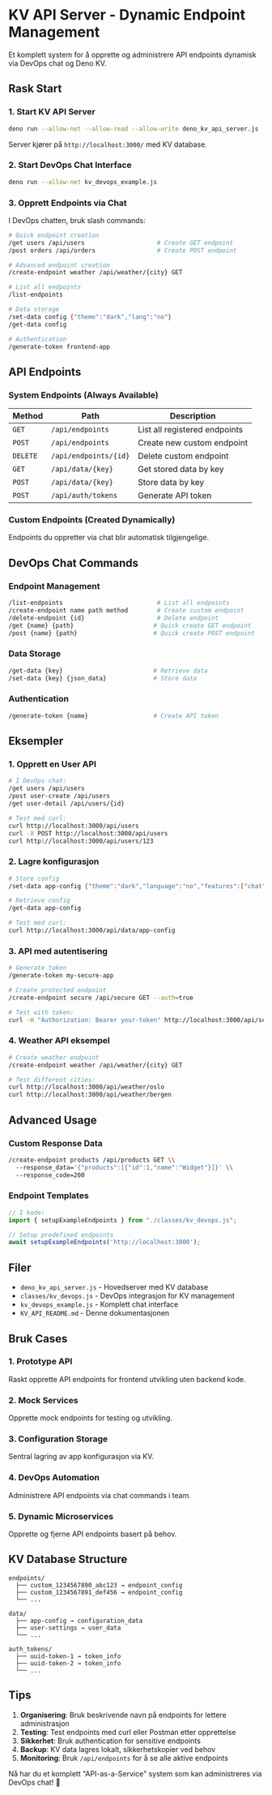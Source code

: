 # KV API Server - Dynamic Endpoint Management

Et komplett system for å opprette og administrere API endpoints dynamisk via DevOps chat og Deno KV.

## Rask Start

### 1. Start KV API Server
```bash
deno run --allow-net --allow-read --allow-write deno_kv_api_server.js
```

Server kjører på `http://localhost:3000/` med KV database.

### 2. Start DevOps Chat Interface  
```bash
deno run --allow-net kv_devops_example.js
```

### 3. Opprett Endpoints via Chat

I DevOps chatten, bruk slash commands:

```bash
# Quick endpoint creation
/get users /api/users                    # Create GET endpoint
/post orders /api/orders                 # Create POST endpoint

# Advanced endpoint creation  
/create-endpoint weather /api/weather/{city} GET

# List all endpoints
/list-endpoints

# Data storage
/set-data config {"theme":"dark","lang":"no"}
/get-data config

# Authentication
/generate-token frontend-app
```

## API Endpoints

### System Endpoints (Always Available)

| Method | Path | Description |
|--------|------|-------------|
| `GET` | `/api/endpoints` | List all registered endpoints |
| `POST` | `/api/endpoints` | Create new custom endpoint |
| `DELETE` | `/api/endpoints/{id}` | Delete custom endpoint |
| `GET` | `/api/data/{key}` | Get stored data by key |
| `POST` | `/api/data/{key}` | Store data by key |
| `POST` | `/api/auth/tokens` | Generate API token |

### Custom Endpoints (Created Dynamically)

Endpoints du oppretter via chat blir automatisk tilgjengelige.

## DevOps Chat Commands

### Endpoint Management
```bash
/list-endpoints                          # List all endpoints
/create-endpoint name path method        # Create custom endpoint
/delete-endpoint {id}                    # Delete endpoint
/get {name} {path}                      # Quick create GET endpoint  
/post {name} {path}                     # Quick create POST endpoint
```

### Data Storage
```bash
/get-data {key}                         # Retrieve data
/set-data {key} {json_data}             # Store data
```

### Authentication
```bash
/generate-token {name}                  # Create API token
```

## Eksempler

### 1. Opprett en User API
```bash
# I DevOps chat:
/get users /api/users
/post user-create /api/users  
/get user-detail /api/users/{id}

# Test med curl:
curl http://localhost:3000/api/users
curl -X POST http://localhost:3000/api/users
curl http://localhost:3000/api/users/123
```

### 2. Lagre konfigurasjon
```bash
# Store config
/set-data app-config {"theme":"dark","language":"no","features":["chat","api"]}

# Retrieve config  
/get-data app-config

# Test med curl:
curl http://localhost:3000/api/data/app-config
```

### 3. API med autentisering
```bash
# Generate token
/generate-token my-secure-app

# Create protected endpoint
/create-endpoint secure /api/secure GET --auth=true

# Test with token:
curl -H "Authorization: Bearer your-token" http://localhost:3000/api/secure
```

### 4. Weather API eksempel
```bash
# Create weather endpoint
/create-endpoint weather /api/weather/{city} GET

# Test different cities:
curl http://localhost:3000/api/weather/oslo
curl http://localhost:3000/api/weather/bergen
```

## Advanced Usage

### Custom Response Data
```bash
/create-endpoint products /api/products GET \\
  --response_data='{"products":[{"id":1,"name":"Widget"}]}' \\
  --response_code=200
```

### Endpoint Templates
```javascript
// I kode:
import { setupExampleEndpoints } from "./classes/kv_devops.js";

// Setup predefined endpoints
await setupExampleEndpoints('http://localhost:3000');
```

## Filer

- `deno_kv_api_server.js` - Hovedserver med KV database
- `classes/kv_devops.js` - DevOps integrasjon for KV management  
- `kv_devops_example.js` - Komplett chat interface
- `KV_API_README.md` - Denne dokumentasjonen

## Bruk Cases

### 1. Prototype API
Raskt opprette API endpoints for frontend utvikling uten backend kode.

### 2. Mock Services  
Opprette mock endpoints for testing og utvikling.

### 3. Configuration Storage
Sentral lagring av app konfigurasjon via KV.

### 4. DevOps Automation
Administrere API endpoints via chat commands i team.

### 5. Dynamic Microservices
Opprette og fjerne API endpoints basert på behov.

## KV Database Structure

```
endpoints/
  ├── custom_1234567890_abc123 → endpoint_config
  ├── custom_1234567891_def456 → endpoint_config
  └── ...

data/
  ├── app-config → configuration_data
  ├── user-settings → user_data  
  └── ...

auth_tokens/
  ├── uuid-token-1 → token_info
  ├── uuid-token-2 → token_info
  └── ...
```

## Tips

1. **Organisering**: Bruk beskrivende navn på endpoints for lettere administrasjon
2. **Testing**: Test endpoints med curl eller Postman etter opprettelse  
3. **Sikkerhet**: Bruk authentication for sensitive endpoints
4. **Backup**: KV data lagres lokalt, sikkerhetskopier ved behov
5. **Monitoring**: Bruk `/api/endpoints` for å se alle aktive endpoints

Nå har du et komplett "API-as-a-Service" system som kan administreres via DevOps chat! 🚀